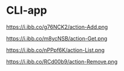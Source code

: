 # CLI-app

https://i.ibb.co/g76NCK2/action-Add.png

https://i.ibb.co/m8ycNSB/action-Get.png

https://i.ibb.co/nPPpf6K/action-List.png

https://i.ibb.co/RCd00b9/action-Remove.png
